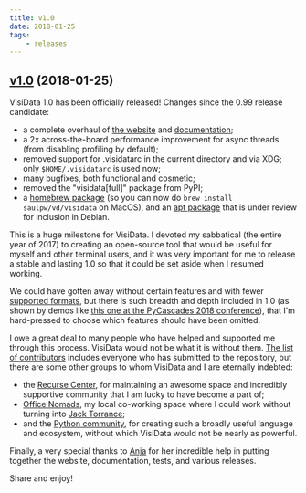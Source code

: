 ```yaml
---
title: v1.0
date: 2018-01-25
tags:
    - releases
---
```

## [v1.0](https://github.com/saulpw/visidata/releases/tag/v1.0) (2018-01-25)

VisiData 1.0 has been officially released!  Changes since the 0.99 release candidate:

- a complete overhaul of [the website](http://visidata.org) and [documentation](http://visidata.org/docs);
- a 2x across-the-board performance improvement for async threads (from disabling profiling by default);
- removed support for .visidatarc in the current directory and via XDG; only `$HOME/.visidatarc` is used now;
- many bugfixes, both functional and cosmetic;
- removed the "visidata[full]" package from PyPI;
- a [homebrew package](https://github.com/saulpw/homebrew-vd) (so you can now do `brew install saulpw/vd/visidata` on MacOS), and an [apt package](https://github.com/saulpw/deb-vd) that is under review for inclusion in Debian.

This is a huge milestone for VisiData.  I devoted my sabbatical (the entire year of 2017) to creating an open-source tool that would be useful for myself and other terminal users, and it was very important for me to release a stable and lasting 1.0 so that it could be set aside when I resumed working.

We could have gotten away without certain features and with fewer [supported formats](http://visidata.org/man#loaders), but there is such breadth and depth included in 1.0 (as shown by demos like [this one at the PyCascades 2018 conference](https://www.youtube.com/watch?v=N1CBDTgGtOU)), that I'm hard-pressed to choose which features should have been omitted.

I owe a great deal to many people who have helped and supported me through this process. VisiData would not be what it is without them.
[The list of contributors](http://visidata.org/about) includes everyone who has submitted to the repository, but there are some other groups to whom VisiData and I are eternally indebted:

- the [Recurse Center](http://recurse.com), for maintaining an awesome space and incredibly supportive community that I am lucky to have become a part of;
- [Office Nomads](http://officenomads.com/), my local co-working space where I could work without turning into [Jack Torrance](https://www.youtube.com/watch?v=4lQ_MjU4QHw);
- and the [Python community](https://www.python.org/), for creating such a broadly useful language and ecosystem, without which VisiData would not be nearly as powerful.

Finally, a very special thanks to [Anja](https://github.com/anjakefala) for her incredible help in putting together the website, documentation, tests, and various releases.

Share and enjoy!
